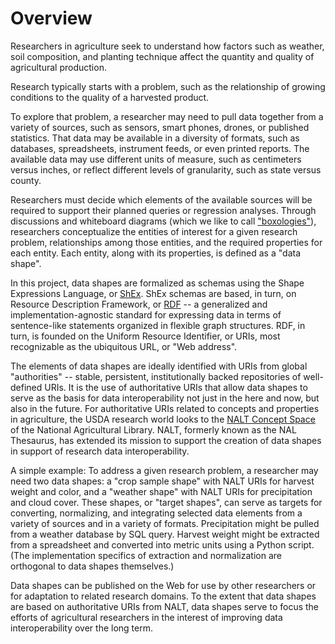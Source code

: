 Overview
====

Researchers in agriculture seek to understand how factors such as weather, soil composition, and planting technique affect the quantity and quality of agricultural production.

Research typically starts with a problem, such as the relationship of growing conditions to the quality of a harvested product. 

To explore that problem, a researcher may need to pull data together from a variety of sources, such as sensors, smart phones, drones, or published statistics. That data may be available in a diversity of formats, such as databases, spreadsheets, instrument feeds, or even printed reports. The available data may use different units of measure, such as centimeters versus inches, or reflect different levels of granularity, such as state versus county. 

Researchers must decide which elements of the available sources will be required to support their planned queries or regression analyses. Through discussions and whiteboard diagrams (which we like to call ["boxologies"](https://www.youtube.com/watch?v=w1HTzAbCMDs&t=1491s)), researchers conceptualize the entities of interest for a given research problem, relationships among those entities, and the required properties for each entity. Each entity, along with its properties, is defined as a "data shape". 

In this project, data shapes are formalized as schemas using the Shape Expressions Language, or [ShEx](https://shex.io/shex-primer/). ShEx schemas are based, in turn, on Resource Description Framework, or [RDF](https://www.w3.org/TR/skos-primer/) -- a generalized and implementation-agnostic standard for expressing data in terms of sentence-like statements organized in flexible graph structures. RDF, in turn, is founded on the Uniform Resource Identifier, or URIs, most recognizable as the ubiquitous URL, or "Web address". 

The elements of data shapes are ideally identified with URIs from global "authorities" -- stable, persistent, institutionally backed repositories of well-defined URIs. It is the use of authoritative URIs that allow data shapes to serve as the basis for data interoperability not just in the here and now, but also in the future. For authoritative URIs related to concepts and properties in agriculture, the USDA research world looks to the [NALT Concept Space](https://agclass.nal.usda.gov/) of the National Agricultural Library. NALT, formerly known as the NAL Thesaurus, has extended its mission to support the creation of data shapes in support of research data interoperability.

A simple example: To address a given research problem, a researcher may need two data shapes: a "crop sample shape" with NALT URIs for harvest weight and color, and a "weather shape" with NALT URIs for precipitation and cloud cover. These shapes, or "target shapes", can serve as targets for converting, normalizing, and integrating selected data elements from a variety of sources and in a variety of formats. Precipitation might be pulled from a weather database by SQL query. Harvest weight might be extracted from a spreadsheet and converted into metric units using a Python script. (The implementation specifics of extraction and normalization are orthogonal to data shapes themselves.)

Data shapes can be published on the Web for use by other researchers or for adaptation to related research domains. To the extent that data shapes are based on authoritative URIs from NALT, data shapes serve to focus the efforts of agricultural researchers in the interest of improving data interoperability over the long term.

